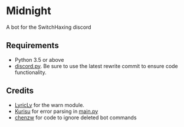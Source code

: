 # Midnight
A bot for the SwitchHaxing discord

## Requirements
* Python 3.5 or above
* [discord.py](https://github.com/Rapptz/discord.py). Be sure to use the latest rewrite commit to ensure code functionality.

## Credits
* [LyricLy](https://github.com/LyricLy/) for the warn module.
* [Kurisu](https://github.com/nh-server/Kurisu) for error parsing in [main.py](https://github.com/GriffinG1/Midnight/blob/master/main.py#L36-L57)
* [chenzw](https://github.com/chenzw95) for code to ignore deleted bot commands